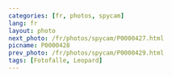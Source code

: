 ```yaml
---
categories: [fr, photos, spycam]
lang: fr
layout: photo
next_photo: /fr/photos/spycam/P0000427.html
picname: P0000428
prev_photo: /fr/photos/spycam/P0000429.html
tags: [Fotofalle, Leopard]
---
```

